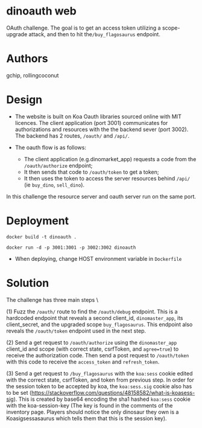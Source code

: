 
# dinoauth web
OAuth challenge. The goal is to get an access token utilizing a scope-upgrade attack, and then to hit the`/buy_flagosaurus` endpoint.

# Authors
gchip, rollingcoconut

# Design
* The website is built on Koa Oauth libraries sourced online with MIT licences. The client application (port 3001) communicates for authorizations and resources with the the backend sever (port 3002). The backend has 2 routes, `/oauth/` and `/api/`. 

* The oauth flow is as follows: 
    * The client application (e.g.dinomarket_app) requests a code from the `/oauth/authorize` endpoint; 
    * It then sends that code to `/oauth/token` to get a token; 
    * It then uses the token to access the server resources behind `/api/` (ie `buy_dino`, `sell_dino`). 

In this challenge the resource server and oauth server run on the same port.  


# Deployment
`docker build -t dinoauth .`

`docker run -d -p 3001:3001 -p 3002:3002 dinoauth`

* When deploying, change HOST environment variable in `Dockerfile`

# Solution
The challenge has three main steps \

(1) Fuzz the `/oauth/` route to find the `/oauth/debug` endpoint. This is a hardcoded endpoint that reveals a second client_id, `dinomaster_app`, its client_secret, and the upgraded scope `buy_flagosaurus`. This endpoint also reveals the `/oauth/token` endpoint used in the next step.

(2) Send a get request to `/oauth/authorize` using the `dinomaster_app` client_id and scope (with correct state, csrfToken, and `agree=true`) to receive the authorization code. Then send a post request to `/oauth/token` with this code to receive the `access_token` and `refresh_token`.

(3) Send a get request to `/buy_flagosaurus` with the `koa:sess` cookie edited with the correct state, csrfToken, and token from previous step. In order for the session token to be accepted by koa, the `koa:sess.sig` cookie also has to be set (https://stackoverflow.com/questions/48158582/what-is-koasess-sig). This is created by base64 encoding the sha1 hashed `koa:sess` cookie with the koa-session-key (The key is found in the comments of the inventory page. Players should notice the only dinosaur they own is a Koasigsessasaurus which tells them that this is the session key).
